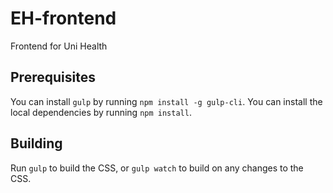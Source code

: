 # EH-frontend
Frontend for Uni Health

## Prerequisites
You can install `gulp` by running `npm install -g gulp-cli`. You can install 
the local dependencies by running `npm install`.

## Building
Run `gulp` to build the CSS, or `gulp watch` to build on any changes to the CSS.